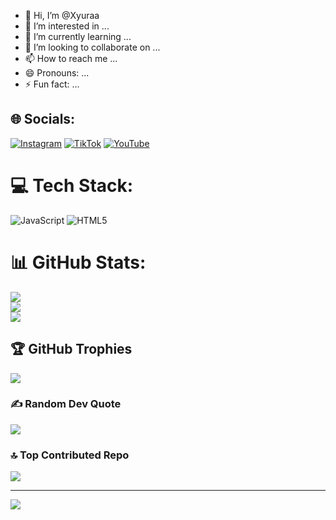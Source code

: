 - 👋 Hi, I’m @Xyuraa
- 👀 I’m interested in ...
- 🌱 I’m currently learning ...
- 💞️ I’m looking to collaborate on ...
- 📫 How to reach me ...
- 😄 Pronouns: ...
- ⚡ Fun fact: ...

<!---
Xyuraa/Xyuraa is a ✨ special ✨ repository because its `README.md` (this file) appears on your GitHub profile.
You can click the Preview link to take a look at your changes.
--->


## 🌐 Socials:
[![Instagram](https://img.shields.io/badge/Instagram-%23E4405F.svg?logo=Instagram&logoColor=white)](https://instagram.com/Xyura011) [![TikTok](https://img.shields.io/badge/TikTok-%23000000.svg?logo=TikTok&logoColor=white)](https://tiktok.com/@hacker_ff36) [![YouTube](https://img.shields.io/badge/YouTube-%23FF0000.svg?logo=YouTube&logoColor=white)](https://youtube.com/@@HackerFf_785) 

# 💻 Tech Stack:
![JavaScript](https://img.shields.io/badge/javascript-%23323330.svg?style=for-the-badge&logo=javascript&logoColor=%23F7DF1E) ![HTML5](https://img.shields.io/badge/html5-%23E34F26.svg?style=for-the-badge&logo=html5&logoColor=white)
# 📊 GitHub Stats:
![](https://github-readme-stats.vercel.app/api?username=Xyuraa&theme=dark&hide_border=false&include_all_commits=true&count_private=true)<br/>
![](https://github-readme-streak-stats.herokuapp.com/?user=Xyuraa&theme=dark&hide_border=false)<br/>
![](https://github-readme-stats.vercel.app/api/top-langs/?username=Xyuraa&theme=dark&hide_border=false&include_all_commits=true&count_private=true&layout=compact)

## 🏆 GitHub Trophies
![](https://github-profile-trophy.vercel.app/?username=Xyuraa&theme=radical&no-frame=false&no-bg=false&margin-w=4)

### ✍️ Random Dev Quote
![](https://quotes-github-readme.vercel.app/api?type=horizontal&theme=dark)

### 🔝 Top Contributed Repo
![](https://github-contributor-stats.vercel.app/api?username=Xyuraa&limit=5&theme=dark&combine_all_yearly_contributions=true)

---
[![](https://visitcount.itsvg.in/api?id=Xyuraa&icon=4&color=0)](https://visitcount.itsvg.in)

<!-- Proudly created with GPRM ( https://gprm.itsvg.in ) -->
